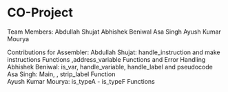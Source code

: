 # CO-Project

Team Members:
Abdullah Shujat
Abhishek Beniwal
Asa Singh 
Ayush Kumar Mourya

Contributions for Assembler:
Abdullah Shujat: handle_instruction and make instructions Functions ,address_variable Functions and Error Handling <br/>
Abhishek Beniwal: is_var, handle_variable, handle_label and pseudocode <br/>
Asa Singh: Main, , strip_label Function <br/>
Ayush Kumar Mourya: is_typeA - is_typeF Functions
